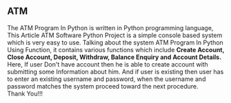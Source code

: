 ## ATM

The ATM Program In Python is written in Python programming language, This Article ATM Software Python Project is a simple console based system which is very easy to use. Talking about the system ATM Program In Python Using Function, it contains various functions which include **Create Account, Close Account, Deposit, Withdraw, Balance Enquiry and Account Details.** Here, If user Don't have account then he is able to create account with submitting some Information about him. And if user is existing then user has to enter an existing username and password, when the username and password matches the system proceed toward the next procedure.<br>
Thank You!!!
